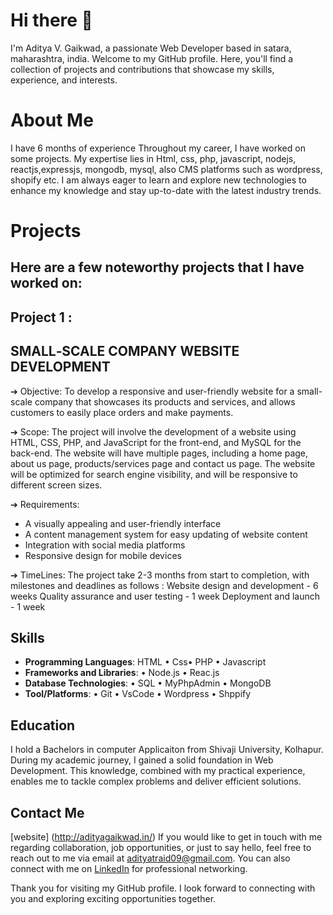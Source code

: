 # Hi there 👋

<!--
**AdityaGaikwad09/AdityaGaikwad09** is a ✨ _special_ ✨ repository because its `README.md` (this file) appears on your GitHub profile.

Here are some ideas to get you started:

- 🔭 I’m currently working on ...
- 🌱 I’m currently learning ...
- 👯 I’m looking to collaborate on ...
- 🤔 I’m looking for help with ...
- 💬 Ask me about ...
- 📫 How to reach me: ...
- 😄 Pronouns: ...
- ⚡ Fun fact: ...
-->


I'm Aditya V. Gaikwad, a passionate Web Developer based in satara, maharashtra, india. Welcome to my GitHub profile. Here, you'll find a collection of projects and contributions that showcase my skills, experience, and interests.

# About Me

I have 6 months of experience  Throughout my career, I have worked on some projects. My expertise lies in Html, css, php, javascript, nodejs, reactjs,expressjs, mongodb, mysql, also CMS platforms such as wordpress, shopify etc. I am always eager to learn and explore new technologies to enhance my knowledge and stay up-to-date with the latest industry trends.

# Projects

## Here are a few noteworthy projects that I have worked on:

## Project 1 : 
## SMALL‑SCALE COMPANY WEBSITE DEVELOPMENT

➔ Objective: To develop a responsive and user-friendly website for a small-scale
company that showcases its products and services, and allows customers to easily
place orders and make payments.

➔ Scope: The project will involve the development of a website using HTML, CSS,
PHP, and JavaScript for the front-end, and MySQL for the back-end. The website
will have multiple pages, including a home page, about us page, products/services
page and contact us page. The website will be optimized for search engine
visibility, and will be responsive to different screen sizes.

➔ Requirements:
- A visually appealing and user-friendly interface
- A content management system for easy updating of website content
- Integration with social media platforms
- Responsive design for mobile devices

➔ TimeLines:
The project take 2-3 months from start to completion, with milestones and
deadlines as follows :
Website design and development - 6 weeks
Quality assurance and user testing - 1 week
Deployment and launch - 1 week

## Skills

- **Programming Languages**:  HTML • Css• PHP • Javascript 
- **Frameworks and Libraries**: • Node.js • Reac.js
- **Database Technologies**: • SQL • MyPhpAdmin • MongoDB
- **Tool/Platforms**: • Git • VsCode • Wordpress • Shppify

## Education

I hold a Bachelors in computer Applicaiton from Shivaji University, Kolhapur. During  my academic journey, I gained a solid foundation in Web Development. This knowledge, combined with my practical experience, enables me to tackle complex problems and deliver efficient solutions.

## Contact Me
[website] (http://adityagaikwad.in/)
If you would like to get in touch with me regarding collaboration, job opportunities, or just to say hello, feel free to reach out to me via email at adityatraid09@gmail.com. You can also connect with me on [LinkedIn](https://www.linkedin.com/in/aditya-gaikwad-ag) for professional networking.

Thank you for visiting my GitHub profile. I look forward to connecting with you and exploring exciting opportunities together.
